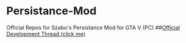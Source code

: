 # Persistance-Mod
Official Repos for Szabo's Persistance Mod for GTA V (PC)
##[Official Development Thread (click me)](http://gtaforums.com/topic/790030-vrelbeta-szabos-persistance-mod-scripthook-lua/)
